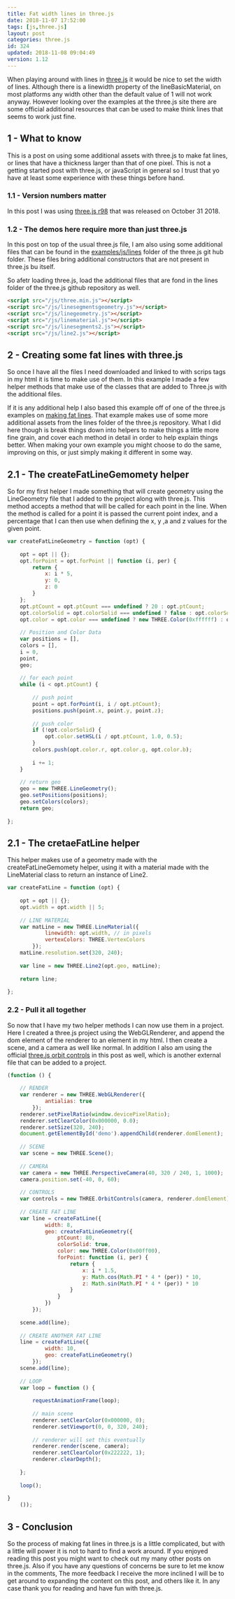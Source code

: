 ```yaml
---
title: Fat width lines in three.js
date: 2018-11-07 17:52:00
tags: [js,three.js]
layout: post
categories: three.js
id: 324
updated: 2018-11-08 09:04:49
version: 1.12
---
```


When playing around with lines in [three.js](https://threejs.org/) it would be nice to set the width of lines. Although there is a linewidth property of the lineBasicMaterial, on most platforms any width other than the default value of 1 will not work anyway. However looking over the examples at the three.js site there are some official additional resources that can be used to make think lines that seems to work just fine.

<!-- more -->

## 1 - What to know

This is a post on using some additional assets with three.js to make fat lines, or lines that have a thickness larger than that of one pixel. This is not a getting started post with three.js, or javaScript in general so I trust that yo have at least some experience with these things before hand.

### 1.1 - Version numbers matter

In this post I was using [three.js r98](https://github.com/mrdoob/three.js/tree/r98) that was released on October 31 2018.

### 1.2 - The demos here require more than just three.js

In this post on top of the usual three.js file, I am also using some additional files that can be found in the [examples\/js\/lines](https://github.com/mrdoob/three.js/tree/r98/examples/js/lines) folder of the three.js git hub folder. These files bring additional constructors that are not present in three.js bu itself.

So afetr loading three.js, load the additional files that are fond in the lines folder of the three.js github repository as well.

```html
<script src="/js/three.min.js"></script>
<script src="/js/linesegmentsgeometry.js"></script>
<script src="/js/linegeometry.js"></script>
<script src="/js/linematerial.js"></script>
<script src="/js/linesegments2.js"></script>
<script src="/js/line2.js"></script>
```

## 2 - Creating some fat lines with three.js

So once I have all the files I need downloaded and linked to with scrips tags in my html it is time to make use of them. In this example I made a few helper methods that make use of the classes that are added to Three.js with the additional files. 

If it is any additional help I also based this example off of one of the three.js examples on [making fat lines](https://github.com/mrdoob/three.js/blob/master/examples/webgl_lines_fat.html). That example makes use of some more additional assets from the lines folder of the three.js repository. What I did here though is break things down into helpers to make things a little more fine grain, and cover each method in detail in order to help explain things better. When making your own example you might choose to do the same, improving on this, or just simply making it different in some way.


## 2.1 - The createFatLineGemomety helper

So for my first helper I made something that will create geometry using the LineGeometry file that I added to the project along with three.js. This method accepts a method that will be called for each point in the line. When the method is called for a point it is passed the current point index, and a percentage that I can then use when defining the x, y ,a and z values for the given point.

```js
var createFatLineGeometry = function (opt) {
 
    opt = opt || {};
    opt.forPoint = opt.forPoint || function (i, per) {
        return {
            x: i * 5,
            y: 0,
            z: 0
        }
    };
    opt.ptCount = opt.ptCount === undefined ? 20 : opt.ptCount;
    opt.colorSolid = opt.colorSolid === undefined ? false : opt.colorSolid;
    opt.color = opt.color === undefined ? new THREE.Color(0xffffff) : opt.color;
 
    // Position and Color Data
    var positions = [],
    colors = [],
    i = 0,
    point,
    geo;
 
    // for each point
    while (i < opt.ptCount) {
 
        // push point
        point = opt.forPoint(i, i / opt.ptCount);
        positions.push(point.x, point.y, point.z);
 
        // push color
        if (!opt.colorSolid) {
            opt.color.setHSL(i / opt.ptCount, 1.0, 0.5);
        }
        colors.push(opt.color.r, opt.color.g, opt.color.b);
 
        i += 1;
    }
 
    // return geo
    geo = new THREE.LineGeometry();
    geo.setPositions(positions);
    geo.setColors(colors);
    return geo;
 
};
```

## 2.1 - The cretaeFatLine helper

This helper makes use of a geometry made with the createFatLineGemomety helper, using it with a material made with the LineMaterial class to return an instance of Line2.

```js
var createFatLine = function (opt) {
 
    opt = opt || {};
    opt.width = opt.width || 5;
 
    // LINE MATERIAL
    var matLine = new THREE.LineMaterial({
            linewidth: opt.width, // in pixels
            vertexColors: THREE.VertexColors
        });
    matLine.resolution.set(320, 240);
 
    var line = new THREE.Line2(opt.geo, matLine);
 
    return line;
 
};
```

### 2.2 - Pull it all together

So now that I have my two helper methods I can now use them in a project. Here I created a three.js project using the WebGLRenderer, and append the dom element of the renderer to an element in my html. I then create a scene, and a camera as well like normal. In addition I also am using the official [three.js orbit controls](/2018/04/13/threejs-orbit-controls/) in this post as well, which is another external file that can be added to a project.

```js
(function () {
 
    // RENDER
    var renderer = new THREE.WebGLRenderer({
            antialias: true
        });
    renderer.setPixelRatio(window.devicePixelRatio);
    renderer.setClearColor(0x000000, 0.0);
    renderer.setSize(320, 240);
    document.getElementById('demo').appendChild(renderer.domElement);
 
    // SCENE
    var scene = new THREE.Scene();
 
    // CAMERA
    var camera = new THREE.PerspectiveCamera(40, 320 / 240, 1, 1000);
    camera.position.set(-40, 0, 60);
 
    // CONTROLS
    var controls = new THREE.OrbitControls(camera, renderer.domElement);
 
    // CREATE FAT LINE
    var line = createFatLine({
            width: 8,
            geo: createFatLineGeometry({
                ptCount: 80,
                colorSolid: true,
                color: new THREE.Color(0x00ff00),
                forPoint: function (i, per) {
                    return {
                        x: i * 1.5,
                        y: Math.cos(Math.PI * 4 * (per)) * 10,
                        z: Math.sin(Math.PI * 4 * (per)) * 10
                    }
                }
            })
        });
 
    scene.add(line);
 
    // CREATE ANOTHER FAT LINE
    line = createFatLine({
            width: 10,
            geo: createFatLineGeometry()
        });
    scene.add(line);
 
    // LOOP
    var loop = function () {
 
        requestAnimationFrame(loop);
 
        // main scene
        renderer.setClearColor(0x000000, 0);
        renderer.setViewport(0, 0, 320, 240);
 
        // renderer will set this eventually
        renderer.render(scene, camera);
        renderer.setClearColor(0x222222, 1);
        renderer.clearDepth();
 
    };
 
    loop();
 
}
    ());
```

## 3 - Conclusion

So the process of making fat lines in three.js is a little complicated, but with a little will power it is not to hard to find a work around. If you enjoyed reading this post you might want to check out my many other posts on three.js. Also if you have any questions of concerns be sure to let me know in the comments, The more feedback I receive the more inclined I will be to get around to expanding the content on this post, and others like it. In any case thank you for reading and have fun with three.js.

